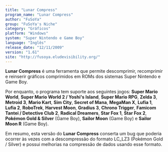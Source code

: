 ```yaml
---
title: "Lunar Compress"
program_name: "Lunar Compress"
author: "FuSoYa"
group: "FuSoYa's Niche"
category: "Gráficos"
platform: "Windows"
system: "Super Nintendo e Game Boy"
language: "Inglês"
release_date: "12/11/2009"
version: "1.61"
site: "http://fusoya.eludevisibility.org/"
---
```

<b>Lunar Compress</b> é uma ferramenta que permite descomprimir, recomprimir e reinserir gráficos comprimidos em ROMs dos sistemas Super Nintendo e Game Boy.

Por enquanto, o programa tem suporte aos seguintes jogos: <b>Super Mario World</b>, <b>Super Mario World 2 / Yoshi's Island</b>, <b>Super Mario RPG</b>, <b>Zelda 3</b>, <b>Metroid 3</b>, <b>Mario Kart</b>, <b>Sim City</b>, <b>Secret of Mana</b>, <b>MegaMan X</b>, <b>Lufia 1</b>, <b>Lufia 2</b>, <b>RoboTrek</b>, <b>Harvest Moon</b>, <b>Gradius 3</b>, <b>Chrono Trigger</b>, <b>Famicom Tantei / Detective Club 2</b>, <b>Radical Dreamers</b>, <b>Star Fox 1</b>, <b>Star Fox 2</b>, <b>Pokémon Gold & Silver</b> (Game Boy), <b>Sailor Moon</b> (Game Boy) e <b>Sailor Moon R</b> (Game Boy).

Em resumo, esta versão do <b>Lunar Compress</b> conserta um bug que poderia ocorrer às vezes com a descompressão do formato LC_LZ3 (Pokémon Gold / Silver) e possui melhorias na compressão de dados usando esse formato.
